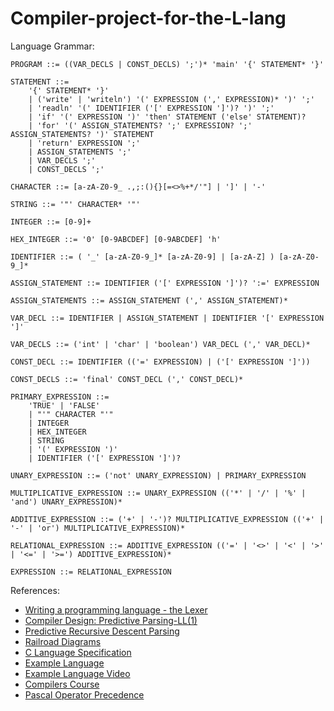 # Compiler-project-for-the-L-lang

Language Grammar:

```
PROGRAM ::= ((VAR_DECLS | CONST_DECLS) ';')* 'main' '{' STATEMENT* '}'

STATEMENT ::=
    '{' STATEMENT* '}'
    | ('write' | 'writeln') '(' EXPRESSION (',' EXPRESSION)* ')' ';'
    | 'readln' '(' IDENTIFIER ('[' EXPRESSION ']')? ')' ';'
    | 'if' '(' EXPRESSION ')' 'then' STATEMENT ('else' STATEMENT)?
    | 'for' '(' ASSIGN_STATEMENTS? ';' EXPRESSION? ';' ASSIGN_STATEMENTS? ')' STATEMENT
    | 'return' EXPRESSION ';'
    | ASSIGN_STATEMENTS ';'
    | VAR_DECLS ';'
    | CONST_DECLS ';'

CHARACTER ::= [a-zA-Z0-9_ .,;:(){}[=<>%+*/'"] | ']' | '-'

STRING ::= '"' CHARACTER* '"'

INTEGER ::= [0-9]+

HEX_INTEGER ::= '0' [0-9ABCDEF] [0-9ABCDEF] 'h'

IDENTIFIER ::= ( '_' [a-zA-Z0-9_]* [a-zA-Z0-9] | [a-zA-Z] ) [a-zA-Z0-9_]*

ASSIGN_STATEMENT ::= IDENTIFIER ('[' EXPRESSION ']')? ':=' EXPRESSION

ASSIGN_STATEMENTS ::= ASSIGN_STATEMENT (',' ASSIGN_STATEMENT)*

VAR_DECL ::= IDENTIFIER | ASSIGN_STATEMENT | IDENTIFIER '[' EXPRESSION ']'

VAR_DECLS ::= ('int' | 'char' | 'boolean') VAR_DECL (',' VAR_DECL)*

CONST_DECL ::= IDENTIFIER (('=' EXPRESSION) | ('[' EXPRESSION ']'))

CONST_DECLS ::= 'final' CONST_DECL (',' CONST_DECL)*

PRIMARY_EXPRESSION ::=
    'TRUE' | 'FALSE'
    | "'" CHARACTER "'"
    | INTEGER
    | HEX_INTEGER
    | STRING
    | '(' EXPRESSION ')'
    | IDENTIFIER ('[' EXPRESSION ']')?

UNARY_EXPRESSION ::= ('not' UNARY_EXPRESSION) | PRIMARY_EXPRESSION

MULTIPLICATIVE_EXPRESSION ::= UNARY_EXPRESSION (('*' | '/' | '%' | 'and') UNARY_EXPRESSION)*

ADDITIVE_EXPRESSION ::= ('+' | '-')? MULTIPLICATIVE_EXPRESSION (('+' | '-' | 'or') MULTIPLICATIVE_EXPRESSION)*

RELATIONAL_EXPRESSION ::= ADDITIVE_EXPRESSION (('=' | '<>' | '<' | '>' | '<=' | '>=') ADDITIVE_EXPRESSION)*

EXPRESSION ::= RELATIONAL_EXPRESSION
```

References:

- [Writing a programming language - the Lexer](https://www.youtube.com/watch?v=TG0qRDrUPpA)
- [Compiler Design: Predictive Parsing-LL(1)](https://www.youtube.com/watch?v=QoOALbef3ZM)
- [Predictive Recursive Descent Parsing](https://www.tutorialspoint.com/compiler_design/compiler_design_top_down_parser.htm)
- [Railroad Diagrams](https://www.bottlecaps.de/rr/ui)
- [C Language Specification](https://www2.cs.arizona.edu/~debray/Teaching/CSc453/DOCS/cminusminusspec.html)
- [Example Language](https://raw.githubusercontent.com/bisqwit/compiler_series/master/ep1/jit-conj-parser1.png)
- [Example Language Video](https://www.youtube.com/watch?v=eF9qWbuQLuw&t=1034s)
- [Compilers Course](https://www.youtube.com/watch?v=8rB8Dvczc1g&list=PL0Z-gyL9saMcajYH26KWKQG0nH2C2fsMQ&index=2)
- [Pascal Operator Precedence](https://montcs.bloomu.edu/Information/operator-precedence.C-Python-Pascal.html#Pascal_ops)
